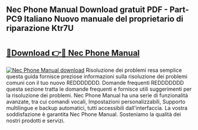 ## Nec Phone Manual Download gratuit PDF - Part-PC9 Italiano Nuovo manuale del proprietario di riparazione Ktr7U

# <h2><a href="http://dfbkviw.blite.top/?on=Nec+Phone+Manual">🔗Download 👉🔴 Nec Phone Manual</a></h2>

[![Nec Phone Manual download](https://i.imgur.com/lujVjoI.png)](http://dfbkviw.blite.top/?on=Nec+Phone+Manual)
Risoluzione dei problemi resa semplice questa guida fornisce preziose informazioni sulla risoluzione dei problemi comuni con il tuo nuovo REDDDDDDD. Domande frequenti REDDDDDDD questa sezione tratta le domande frequenti e fornisce utili suggerimenti per la risoluzione dei problemi. Nec Phone Manual ha una serie di funzionalità avanzate, tra cui comandi vocali, Impostazioni personalizzabili, Supporto multilingue e backup automatici, tutti accessibili dall'interfaccia. La vostra soddisfazione è garantita Nec Phone Manual. Sosteniamo la qualità dei nostri prodotti e servizi.
